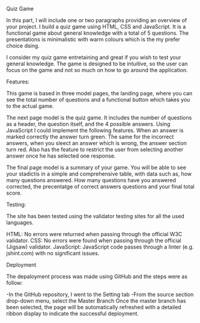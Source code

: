 Quiz Game 

In this part, I will include one or two paragraphs providing an overview of your project. I build a quiz game using HTML, CSS and JavaScript. It is a functional game about general knowledge with a total of 5 questions. The presentations is minimalistic with warm colours which is the my prefer choice dsing. 

I consider my quiz game entretaining and great if you wish to test your general knowledge. The game is designed to be intuitive, so the user can focus on the game and not so much on how to go around the application. 

Features:

This game is based in three model pages, the landing page, where you can see the total number of questions and a functional button which takes you to the actual game. 

The next page model is the quiz game. It includes the number of questions as a header, the question itself, and the 4 possible answers. Using JavaScript I could implement the following features. When an answer is marked correctly the answer turn green. The same for the incorrect answers, when you sleect an answer which is wrong, the answer section turn red. Also has the feature to restrict the user from selecting another answer once he has selected one response. 

The final page model is a summary of your game. You will be able to see your stadictis in a simple and comprehensive table, with data such as, how many questions answered. How many questions have you answered corrected, the precentatge of correct answers questions and your final total score. 

Testing:

The site has been tested using the validator testing sites for all the used languages. 

HTML: No errors were returned when passing through the official W3C validator.
CSS: No errors were found when passing through the official (Jigsaw) validator.
JavaScript: JavaScript code passes through a linter (e.g. jshint.com) with no significant issues.

Deployment

The depaloyment process was made using GitHub and the steps were as follow:

-In the GitHub repository, I went to the Setting tab
-From the source section drop-down menu, select the Master Branch
Once the master branch has been selected, the page will be automatically refreshed with a detailed ribbon display to indicate the successful deployment.
